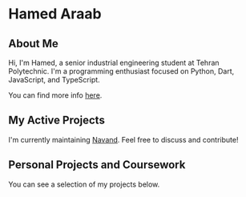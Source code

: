 # Hamed Araab

## About Me

Hi, I'm Hamed, a senior industrial engineering student at Tehran Polytechnic.
I'm a programming enthusiast focused on Python, Dart, JavaScript, and TypeScript.

You can find more info [here](https://linkedin.com/in/hamed-araab).

## My Active Projects

I'm currently maintaining [Navand](https://github.com/Hawmex/navand).
Feel free to discuss and contribute!

## Personal Projects and Coursework

You can see a selection of my projects below.

